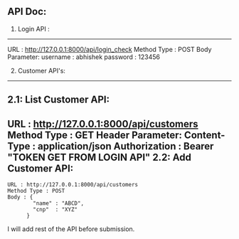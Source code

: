 API Doc:
--------
1. Login API : 
---------------
  URL : http://127.0.0.1:8000/api/login_check
  Method Type : POST
  Body Parameter:
    username : abhishek
    password : 123456

2. Customer API's:
-------------------
  2.1: List Customer API:
  -----------------------
  URL : http://127.0.0.1:8000/api/customers
  Method Type : GET
  Header Parameter: Content-Type : application/json
                    Authorization : Bearer "TOKEN GET FROM LOGIN API"
  2.2: Add Customer API:
  ----------------------
    URL : http://127.0.0.1:8000/api/customers
    Method Type : POST
    Body : {
            "name" : "ABCD",
            "cnp"  : "XYZ"
          }

I will add rest of the API before submission.
